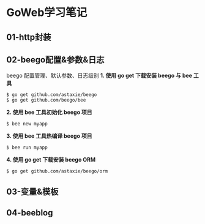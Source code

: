 # GoWeb学习笔记
## 01-http封装
## 02-beego配置&参数&日志
beego 配置管理、默认参数、日志级别
**1. 使用 go get 下载安装 beego 与 bee 工具**
```
$ go get github.com/astaxie/beego
$ go get github.com/beego/bee
```
**2. 使用 bee 工具初始化 beego 项目**
```
$ bee new myapp
```
**3. 使用 bee 工具热编译 beego 项目**
```
$ bee run myapp
```
**4. 使用 go get 下载安装 beego ORM**
```
$ go get github.com/astaxie/beego/orm
```
## 03-变量&模板
## 04-beeblog